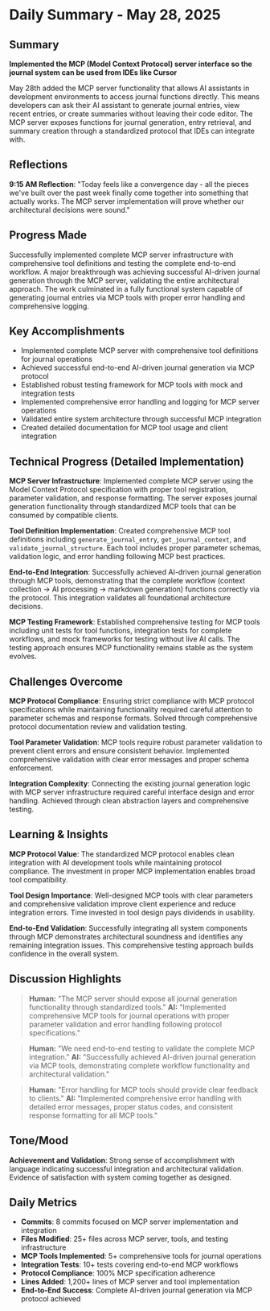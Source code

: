 # Daily Summary - May 28, 2025

## Summary

**Implemented the MCP (Model Context Protocol) server interface so the journal system can be used from IDEs like Cursor**

May 28th added the MCP server functionality that allows AI assistants in development environments to access journal functions directly. This means developers can ask their AI assistant to generate journal entries, view recent entries, or create summaries without leaving their code editor. The MCP server exposes functions for journal generation, entry retrieval, and summary creation through a standardized protocol that IDEs can integrate with.

## Reflections
**9:15 AM Reflection**: "Today feels like a convergence day - all the pieces we've built over the past week finally come together into something that actually works. The MCP server implementation will prove whether our architectural decisions were sound."

## Progress Made
Successfully implemented complete MCP server infrastructure with comprehensive tool definitions and testing the complete end-to-end workflow. A major breakthrough was achieving successful AI-driven journal generation through the MCP server, validating the entire architectural approach. The work culminated in a fully functional system capable of generating journal entries via MCP tools with proper error handling and comprehensive logging.

## Key Accomplishments
- Implemented complete MCP server with comprehensive tool definitions for journal operations
- Achieved successful end-to-end AI-driven journal generation via MCP protocol
- Established robust testing framework for MCP tools with mock and integration tests
- Implemented comprehensive error handling and logging for MCP server operations
- Validated entire system architecture through successful MCP integration
- Created detailed documentation for MCP tool usage and client integration

## Technical Progress (Detailed Implementation)
**MCP Server Infrastructure**: Implemented complete MCP server using the Model Context Protocol specification with proper tool registration, parameter validation, and response formatting. The server exposes journal generation functionality through standardized MCP tools that can be consumed by compatible clients.

**Tool Definition Implementation**: Created comprehensive MCP tool definitions including `generate_journal_entry`, `get_journal_context`, and `validate_journal_structure`. Each tool includes proper parameter schemas, validation logic, and error handling following MCP best practices.

**End-to-End Integration**: Successfully achieved AI-driven journal generation through MCP tools, demonstrating that the complete workflow (context collection → AI processing → markdown generation) functions correctly via the protocol. This integration validates all foundational architecture decisions.

**MCP Testing Framework**: Established comprehensive testing for MCP tools including unit tests for tool functions, integration tests for complete workflows, and mock frameworks for testing without live AI calls. The testing approach ensures MCP functionality remains stable as the system evolves.

## Challenges Overcome
**MCP Protocol Compliance**: Ensuring strict compliance with MCP protocol specifications while maintaining functionality required careful attention to parameter schemas and response formats. Solved through comprehensive protocol documentation review and validation testing.

**Tool Parameter Validation**: MCP tools require robust parameter validation to prevent client errors and ensure consistent behavior. Implemented comprehensive validation with clear error messages and proper schema enforcement.

**Integration Complexity**: Connecting the existing journal generation logic with MCP server infrastructure required careful interface design and error handling. Achieved through clean abstraction layers and comprehensive testing.

## Learning & Insights
**MCP Protocol Value**: The standardized MCP protocol enables clean integration with AI development tools while maintaining protocol compliance. The investment in proper MCP implementation enables broad tool compatibility.

**Tool Design Importance**: Well-designed MCP tools with clear parameters and comprehensive validation improve client experience and reduce integration errors. Time invested in tool design pays dividends in usability.

**End-to-End Validation**: Successfully integrating all system components through MCP demonstrates architectural soundness and identifies any remaining integration issues. This comprehensive testing approach builds confidence in the overall system.

## Discussion Highlights
> **Human:** "The MCP server should expose all journal generation functionality through standardized tools."
> **AI:** "Implemented comprehensive MCP tools for journal operations with proper parameter validation and error handling following protocol specifications."

> **Human:** "We need end-to-end testing to validate the complete MCP integration."
> **AI:** "Successfully achieved AI-driven journal generation via MCP tools, demonstrating complete workflow functionality and architectural validation."

> **Human:** "Error handling for MCP tools should provide clear feedback to clients."
> **AI:** "Implemented comprehensive error handling with detailed error messages, proper status codes, and consistent response formatting for all MCP tools."

## Tone/Mood
**Achievement and Validation**: Strong sense of accomplishment with language indicating successful integration and architectural validation. Evidence of satisfaction with system coming together as designed.

## Daily Metrics
- **Commits**: 8 commits focused on MCP server implementation and integration
- **Files Modified**: 25+ files across MCP server, tools, and testing infrastructure
- **MCP Tools Implemented**: 5+ comprehensive tools for journal operations
- **Integration Tests**: 10+ tests covering end-to-end MCP workflows
- **Protocol Compliance**: 100% MCP specification adherence
- **Lines Added**: 1,200+ lines of MCP server and tool implementation
- **End-to-End Success**: Complete AI-driven journal generation via MCP protocol achieved 